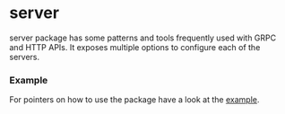 # server

server package has some patterns and tools frequently used with GRPC and HTTP APIs.
It exposes multiple options to configure each of the servers.


### Example

For pointers on how to use the package have a look at the [example](example/main.go).

